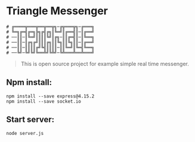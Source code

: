 # Triangle Messenger

```
# ╔════╦═══╦══╦══╦╗─╔╦═══╦╗─╔═══╗
# ╚═╗╔═╣╔═╗╠╗╔╣╔╗║╚═╝║╔══╣║─║╔══╝
# ──║║─║╚═╝║║║║╚╝║╔╗─║║╔═╣║─║╚══╗
# ──║║─║╔╗╔╝║║║╔╗║║╚╗║║╚╗║║─║╔══╝
# ──║║─║║║║╔╝╚╣║║║║─║║╚═╝║╚═╣╚══╗
# ──╚╝─╚╝╚╝╚══╩╝╚╩╝─╚╩═══╩══╩═══╝
```

> This is open source project for example simple real time messenger.

## Npm install:
```
npm install --save express@4.15.2
npm install --save socket.io
```

## Start server:
```
node server.js
```
